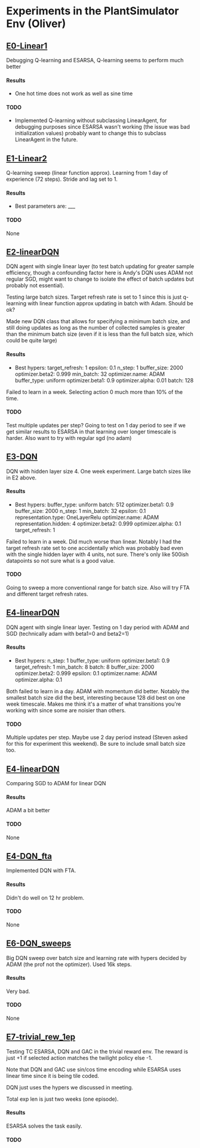 # Experiments in the PlantSimulator Env (Oliver)
## <u>E0-Linear1</u>
Debugging Q-learning and ESARSA, Q-learning seems to perform much better

#### Results
- One hot time does not work as well as sine time

#### TODO
- Implemented Q-learning without subclassing LinearAgent, for debugging 
purposes since ESARSA wasn't working (the issue was bad initialization values)
probably want to change this to subclass LinearAgent in the future. 



## <u>E1-Linear2</u>
Q-learning sweep (linear function approx). Learning from 1 day of experience (72 steps). Stride and lag set to 1. 

#### Results
- Best parameters are: ___

#### TODO
None


## <u>E2-linearDQN</u>

DQN agent with single linear layer (to test batch updating for greater sample efficiency, though a confounding factor here is Andy's DQN uses ADAM not regular SGD, might want to change to isolate the effect of batch updates but probably not essential).

Testing large batch sizes. Target refresh rate is set to 1 since this is just q-learning with linear function approx updating in batch with Adam. Should be ok?

Made new DQN class that allows for specifying a minimum batch size, and still doing updates as long as the number of collected samples is greater than the minimum batch size (even if it is less than the full batch size, which could be quite large)

#### Results
- Best hypers:
target_refresh:     1
epsilon:            0.1
n_step:             1
buffer_size:        2000
optimizer.beta2:    0.999
min_batch:          32
optimizer.name:     ADAM
buffer_type:        uniform
optimizer.beta1:    0.9
optimizer.alpha:    0.01
batch:              128

Failed to learn in a week. Selecting action 0 much more than 10% of the time. 

#### TODO
Test multiple updates per step? Going to test on 1 day period to see if we get similar results to ESARSA in that learning over longer timescale is harder. Also want to try with regular sgd (no adam)


## <u>E3-DQN</u>
DQN with hidden layer size 4. One week experiment. Large batch sizes like in E2 above.

#### Results
- Best hypers:
buffer_type:              uniform
batch:                    512
optimizer.beta1:          0.9
buffer_size:              2000
n_step:                   1
min_batch:                32
epsilon:                  0.1
representation.type:      OneLayerRelu
optimizer.name:           ADAM
representation.hidden:    4
optimizer.beta2:          0.999
optimizer.alpha:          0.1
target_refresh:           1

Failed to learn in a week. Did much worse than linear. Notably I had the target refresh rate set to one accidentally which was probably bad even with the single hidden layer with 4 units, not sure. There's only like 500ish datapoints so not sure what is a good value. 

#### TODO
Going to sweep a more conventional range for batch size. Also will try FTA and different target refresh rates.

## <u>E4-linearDQN</u>

DQN agent with single linear layer. Testing on 1 day period with ADAM and SGD (technically adam with beta1=0 and beta2=1)

#### Results
- Best hypers:
n_step:             1
buffer_type:        uniform
optimizer.beta1:    0.9
target_refresh:     1
min_batch:          8
batch:              8
buffer_size:        2000
optimizer.beta2:    0.999
epsilon:            0.1
optimizer.name:     ADAM
optimizer.alpha:    0.1

Both failed to learn in a day. ADAM with momentum did better. 
Notably the smallest batch size did the best, interesting because 128 did best on one week timescale. Makes me think it's a matter of what transitions you're working with since some are noisier than others. 

#### TODO
Multiple updates per step. Maybe use 2 day period instead (Steven asked for this for experiment this weekend). Be sure to include small batch size too.


## <u>E4-linearDQN</u>
Comparing SGD to ADAM for linear DQN

#### Results
ADAM a bit better

#### TODO
None

## <u>E4-DQN_fta</u>
Implemented DQN with FTA. 

#### Results
Didn't do well on 12 hr problem. 

#### TODO
None

## <u>E6-DQN_sweeps</u>
Big DQN sweep over batch size and learning rate with hypers decided by ADAM (the prof not the optimizer). Used 16k steps. 

#### Results
Very bad. 

#### TODO
None

## <u>E7-trivial_rew_1ep</u>
Testing TC ESARSA, DQN and GAC in the trivial reward env. The reward is just +1 if selected action matches the twilight policy else -1. 

Note that DQN and GAC use sin/cos time encoding while ESARSA uses linear time since it is being tile coded. 

DQN just uses the hypers we discussed in meeting. 

Total exp len is just two weeks (one episode). 


#### Results
ESARSA solves the task easily. 

#### TODO






